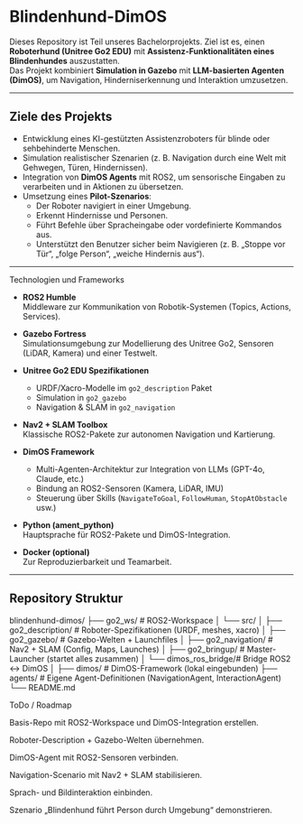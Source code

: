 # Blindenhund-DimOS

Dieses Repository ist Teil unseres Bachelorprojekts. Ziel ist es, einen **Roboterhund (Unitree Go2 EDU)** mit **Assistenz-Funktionalitäten eines Blindenhundes** auszustatten.  
Das Projekt kombiniert **Simulation in Gazebo** mit **LLM-basierten Agenten (DimOS)**, um Navigation, Hinderniserkennung und Interaktion umzusetzen.

---

## Ziele des Projekts

- Entwicklung eines KI-gestützten Assistenzroboters für blinde oder sehbehinderte Menschen.
- Simulation realistischer Szenarien (z. B. Navigation durch eine Welt mit Gehwegen, Türen, Hindernissen).
- Integration von **DimOS Agents** mit ROS2, um sensorische Eingaben zu verarbeiten und in Aktionen zu übersetzen.
- Umsetzung eines **Pilot-Szenarios**:
  - Der Roboter navigiert in einer Umgebung.
  - Erkennt Hindernisse und Personen.
  - Führt Befehle über Spracheingabe oder vordefinierte Kommandos aus.
  - Unterstützt den Benutzer sicher beim Navigieren (z. B. „Stoppe vor Tür“, „folge Person“, „weiche Hindernis aus“).

---

Technologien und Frameworks

- **ROS2 Humble**  
  Middleware zur Kommunikation von Robotik-Systemen (Topics, Actions, Services).

- **Gazebo Fortress**  
  Simulationsumgebung zur Modellierung des Unitree Go2, Sensoren (LiDAR, Kamera) und einer Testwelt.

- **Unitree Go2 EDU Spezifikationen**  
  - URDF/Xacro-Modelle im `go2_description` Paket  
  - Simulation in `go2_gazebo`  
  - Navigation & SLAM in `go2_navigation`  

- **Nav2 + SLAM Toolbox**  
  Klassische ROS2-Pakete zur autonomen Navigation und Kartierung.

- **DimOS Framework**  
  - Multi-Agenten-Architektur zur Integration von LLMs (GPT-4o, Claude, etc.)  
  - Bindung an ROS2-Sensoren (Kamera, LiDAR, IMU)  
  - Steuerung über Skills (`NavigateToGoal`, `FollowHuman`, `StopAtObstacle` usw.)

- **Python (ament_python)**  
  Hauptsprache für ROS2-Pakete und DimOS-Integration.  

- **Docker (optional)**  
  Zur Reproduzierbarkeit und Teamarbeit.

---

## Repository Struktur


blindenhund-dimos/
├── go2_ws/                  # ROS2-Workspace
│   └── src/
│       ├── go2_description/ # Roboter-Spezifikationen (URDF, meshes, xacro)
│       ├── go2_gazebo/      # Gazebo-Welten + Launchfiles
│       ├── go2_navigation/  # Nav2 + SLAM (Config, Maps, Launches)
│       ├── go2_bringup/     # Master-Launcher (startet alles zusammen)
│       └── dimos_ros_bridge/# Bridge ROS2 ↔ DimOS
│
├── dimos/                   # DimOS-Framework (lokal eingebunden)
├── agents/                  # Eigene Agent-Definitionen (NavigationAgent, InteractionAgent)
└── README.md



ToDo / Roadmap

 Basis-Repo mit ROS2-Workspace und DimOS-Integration erstellen.

 Roboter-Description + Gazebo-Welten übernehmen.

 DimOS-Agent mit ROS2-Sensoren verbinden.

 Navigation-Scenario mit Nav2 + SLAM stabilisieren.

 Sprach- und Bildinteraktion einbinden.

 Szenario „Blindenhund führt Person durch Umgebung“ demonstrieren.

